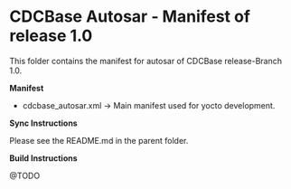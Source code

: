 CDCBase Autosar - Manifest of release 1.0
=========================================

This folder contains the manifest for autosar of CDCBase release-Branch 1.0.


**Manifest**

* cdcbase_autosar.xml &rarr; Main manifest used for yocto development.


**Sync Instructions**

Please see the README.md in the parent folder.


**Build Instructions**

@TODO
